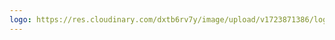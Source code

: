 ```yaml
---
logo: https://res.cloudinary.com/dxtb6rv7y/image/upload/v1723871386/logo-vong-tron-khong-nen_kqquoi.png
---
```

